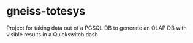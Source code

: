 # gneiss-totesys
Project for taking data out of a PGSQL DB to generate an OLAP DB with visible results in a Quickswitch dash

